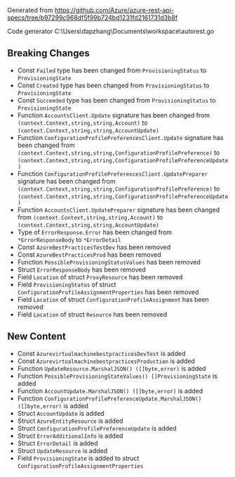 
Generated from https://github.com/Azure/azure-rest-api-specs/tree/b97299c968df5f99b724bd1231fd2161731d3b8f

Code generator C:\Users\dapzhang\Documents\workspace\autorest.go

## Breaking Changes

- Const `Failed` type has been changed from `ProvisioningStatus` to `ProvisioningState`
- Const `Created` type has been changed from `ProvisioningStatus` to `ProvisioningState`
- Const `Succeeded` type has been changed from `ProvisioningStatus` to `ProvisioningState`
- Function `AccountsClient.Update` signature has been changed from `(context.Context,string,string,Account)` to `(context.Context,string,string,AccountUpdate)`
- Function `ConfigurationProfilePreferencesClient.Update` signature has been changed from `(context.Context,string,string,ConfigurationProfilePreference)` to `(context.Context,string,string,ConfigurationProfilePreferenceUpdate)`
- Function `ConfigurationProfilePreferencesClient.UpdatePreparer` signature has been changed from `(context.Context,string,string,ConfigurationProfilePreference)` to `(context.Context,string,string,ConfigurationProfilePreferenceUpdate)`
- Function `AccountsClient.UpdatePreparer` signature has been changed from `(context.Context,string,string,Account)` to `(context.Context,string,string,AccountUpdate)`
- Type of `ErrorResponse.Error` has been changed from `*ErrorResponseBody` to `*ErrorDetail`
- Const `AzureBestPracticesTestDev` has been removed
- Const `AzureBestPracticesProd` has been removed
- Function `PossibleProvisioningStatusValues` has been removed
- Struct `ErrorResponseBody` has been removed
- Field `Location` of struct `ProxyResource` has been removed
- Field `ProvisioningStatus` of struct `ConfigurationProfileAssignmentProperties` has been removed
- Field `Location` of struct `ConfigurationProfileAssignment` has been removed
- Field `Location` of struct `Resource` has been removed

## New Content

- Const `AzurevirtualmachinebestpracticesDevTest` is added
- Const `AzurevirtualmachinebestpracticesProduction` is added
- Function `UpdateResource.MarshalJSON() ([]byte,error)` is added
- Function `PossibleProvisioningStateValues() []ProvisioningState` is added
- Function `AccountUpdate.MarshalJSON() ([]byte,error)` is added
- Function `ConfigurationProfilePreferenceUpdate.MarshalJSON() ([]byte,error)` is added
- Struct `AccountUpdate` is added
- Struct `AzureEntityResource` is added
- Struct `ConfigurationProfilePreferenceUpdate` is added
- Struct `ErrorAdditionalInfo` is added
- Struct `ErrorDetail` is added
- Struct `UpdateResource` is added
- Field `ProvisioningState` is added to struct `ConfigurationProfileAssignmentProperties`

